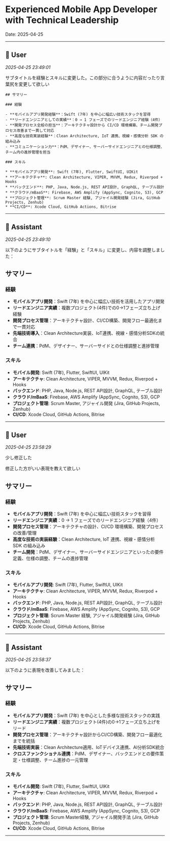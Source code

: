 # Experienced Mobile App Developer with Technical Leadership

Date: 2025-04-25

---

## 👤 User
*2025-04-25 23:49:01*

サブタイトルを経験とスキルに変更した。この部分に合うように内容だったり言葉尻を変更して欲しい

```
## サマリー

### 経験

- **モバイルアプリ開発経験**：Swift (7年) を中心に幅広い技術スタックを習得
- **リードエンジニアとしての実績**：0 → 1 フェーズでのリードエンジニア経験（4件）
- **開発プロセス全般の担当**：アーキテクチャ設計から CI/CD 環境構築、チーム開発プロセス改善まで一貫して対応
- **高度な技術実装経験**：Clean Architecture, IoT 連携、視線・感情分析 SDK の組み込み
- **コミュニケーション力**：PdM、デザイナー、サーバーサイドエンジニアとの仕様調整、チーム内の進捗管理を担当

### スキル

* **モバイルアプリ開発**: Swift (7年), Flutter, SwiftUI, UIKit
* **アーキテクチャ**: Clean Architecture, VIPER, MVVM, Redux, Riverpod + Hooks
* **バックエンド**: PHP, Java, Node.js, REST API設計, GraphQL, テーブル設計
* **クラウド/mBaaS**: Firebase, AWS Amplify (AppSync, Cognito, S3), GCP
* **プロジェクト管理**: Scrum Master 経験, アジャイル開発経験 (Jira, GitHub Projects, Zenhub)
* **CI/CD**: Xcode Cloud, GitHub Actions, Bitrise

```

---

## 🤖 Assistant
*2025-04-25 23:49:10*

以下のようにサブタイトルを「経験」と「スキル」に変更し、内容を調整しました：

## サマリー

### 経験

- **モバイルアプリ開発**：Swift (7年) を中心に幅広い技術を活用したアプリ開発
- **リードエンジニア実績**：複数プロジェクト(4件)での0→1フェーズ立ち上げ経験
- **開発プロセス管理**：アーキテクチャ設計、CI/CD構築、開発フロー最適化まで一貫対応
- **先端技術導入**：Clean Architecture実装、IoT連携、視線・感情分析SDKの統合
- **チーム連携**：PdM、デザイナー、サーバーサイドとの仕様調整と進捗管理

### スキル

* **モバイル開発**: Swift (7年), Flutter, SwiftUI, UIKit
* **アーキテクチャ**: Clean Architecture, VIPER, MVVM, Redux, Riverpod + Hooks
* **バックエンド**: PHP, Java, Node.js, REST API設計, GraphQL, テーブル設計
* **クラウド/mBaaS**: Firebase, AWS Amplify (AppSync, Cognito, S3), GCP
* **プロジェクト管理**: Scrum Master, アジャイル開発 (Jira, GitHub Projects, Zenhub)
* **CI/CD**: Xcode Cloud, GitHub Actions, Bitrise

---

## 👤 User
*2025-04-25 23:58:29*

少し修正した

修正した方がいい表現を教えて欲しい

## サマリー

### 経験

- **モバイルアプリ開発**：Swift (7年) を中心に幅広い技術スタックを習得
- **リードエンジニア実績**：0 → 1 フェーズでのリードエンジニア経験（4件）
- **開発プロセス管理**：アーキテクチャの設計、CI/CD 環境構築、開発プロセスの改善/管理
- **高度な技術の実装経験**：Clean Architecture, IoT 連携、視線・感情分析 SDK の組み込み
- **チーム開発**：PdM、デザイナー、サーバーサイドエンジニアといったの要件定義、仕様の調整、チームの進捗管理

### スキル

* **モバイルアプリ開発**: Swift (7年), Flutter, SwiftUI, UIKit
* **アーキテクチャ**: Clean Architecture, VIPER, MVVM, Redux, Riverpod + Hooks
* **バックエンド**: PHP, Java, Node.js, REST API設計, GraphQL, テーブル設計
* **クラウド/mBaaS**: Firebase, AWS Amplify (AppSync, Cognito, S3), GCP
* **プロジェクト管理**: Scrum Master 経験, アジャイル開発経験 (Jira, GitHub Projects, Zenhub)
* **CI/CD**: Xcode Cloud, GitHub Actions, Bitrise

---

## 🤖 Assistant
*2025-04-25 23:58:37*

以下のように表現を改善してみました：

## サマリー

### 経験

- **モバイルアプリ開発**：Swift (7年) を中心とした多様な技術スタックの実践
- **リードエンジニア実績**：複数プロジェクト(4件)の0→1フェーズ立ち上げをリード
- **開発プロセス管理**：アーキテクチャ設計からCI/CD構築、開発フロー最適化までを統括
- **先端技術実装**：Clean Architecture適用、IoTデバイス連携、AI分析SDK統合
- **クロスファンクショナル連携**：PdM、デザイナー、バックエンドとの要件策定・仕様調整、チーム進捗の一元管理

### スキル

* **モバイル開発**: Swift (7年), Flutter, SwiftUI, UIKit
* **アーキテクチャ**: Clean Architecture, VIPER, MVVM, Redux, Riverpod + Hooks
* **バックエンド**: PHP, Java, Node.js, REST API設計, GraphQL, テーブル設計
* **クラウド/mBaaS**: Firebase, AWS Amplify (AppSync, Cognito, S3), GCP
* **プロジェクト管理**: Scrum Master経験, アジャイル開発手法 (Jira, GitHub Projects, Zenhub)
* **CI/CD**: Xcode Cloud, GitHub Actions, Bitrise

---
